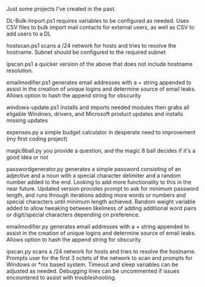 Just some projects I've created in the past.

DL-Bulk-Import.ps1 requires variables to be configured as needed. Uses CSV files to bulk import mail contacts for external users, as well as CSV to add users to a DL

hostscan.ps1 scans a /24 network for hosts and tries to resolve the hostname. Subnet should be configured to the required subnet

ipscan.ps1 a quicker version of the above that does not include hostname resolution.

emailmodifier.ps1 generates email addresses with a + string appended to assist in the creation of unique logins and determine source of email leaks. Allows option to hash the append string for obscurity

windows-update.ps1 installs and imports needed modules then grabs all eligable Windows, drivers, and Microsoft product updates and installs missing updates

expenses.py a simple budget calculator in desperate need to improvement (my first coding project)

magic8ball.py you provide a question, and the magic 8 ball decides if it's a good idea or not

passwordgenerator.py generates a simple password consisting of an adjective and a noun with a special character delimiter and a random number added to the end. Looking to add more functionality to this in the near future. Updated version provides prompt to ask for minimum password length, and runs through iterations adding more words or numbers and special characters until minimum length achieved. Random weight variable added to allow tweaking between likeliness of adding additional word pairs or digit/special characters depending on preference.

emailmodifier.py generates email addresses with a + string appended to assist in the creation of unique logins and determine source of email leaks. Allows option to hash the append string for obscurity

ipscan.py scans a /24 network for hosts and tries to resolve the hostname. Prompts user for the first 3 octets of the network to scan and prompts for Windows or *nix based system. Timeout and sleep variables can be adjusted as needed. Debugging lines can be uncommented if issues encountered to assist with troubleshooting.
